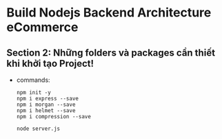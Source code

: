 # Build Nodejs Backend Architecture eCommerce

## Section 2: Những folders và packages cần thiết khi khởi tạo Project!

- commands:
  ```
  npm init -y
  npm i express --save
  npm i morgan --save
  npm i helmet --save
  npm i compression --save

  node server.js
  ```

